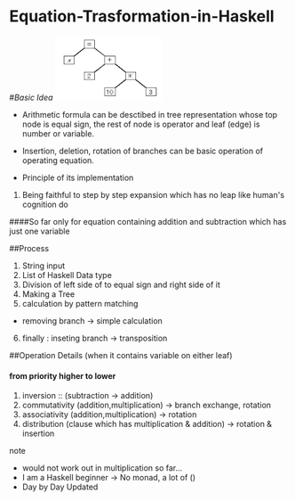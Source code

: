 # Equation-Trasformation-in-Haskell

#_Basic Idea_
![my image](arithmeticFormula.png)

* Arithmetic formula can be desctibed in tree representation whose top node is equal sign, the rest of node is operator and leaf (edge) is number or variable.

* Insertion, deletion, rotation of branches can be basic operation of operating equation.


* Principle of its implementation
1. Being faithful to step by step expansion which has no leap like human's cognition do

####So far
only for equation containing addition and subtraction which has just one variable


##Process

1. String input
2. List of Haskell Data type
3. Division of left side of to equal sign and right side of it
4. Making a Tree
5. calculation by pattern matching 
* removing branch -> simple calculation
6. finally : inseting branch -> transposition

##Operation Details (when it contains variable on either leaf)
#### from priority higher to lower
1. inversion :: (subtraction -> addition)
2. commutativity (addition,multiplication) -> branch exchange, rotation
3. associativity (addition,multiplication) -> rotation
4. distribution  (clause which has multiplication & addition) -> rotation & insertion

note 
* would not work out in multiplication so far...
* I am a Haskell beginner -> No monad, a lot of ()
* Day by Day Updated